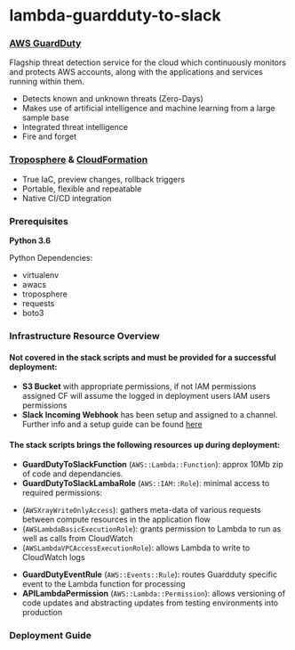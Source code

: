 # lambda-guardduty-to-slack

### [AWS GuardDuty][guardduty_link]

Flagship threat detection service for the cloud which continuously monitors and protects AWS accounts, along with the applications and services running within them.

 - Detects known and unknown threats (Zero-Days)
 - Makes use of artificial intelligence and machine learning from a large sample base
 - Integrated threat intelligence
 - Fire and forget

### [Troposphere][troposphere_link] & [CloudFormation][cloudformation_link]

 - True IaC, preview changes, rollback triggers
 - Portable, flexible and repeatable
 - Native CI/CD integration

### Prerequisites

**Python 3.6**

Python Dependencies:

 - virtualenv
 - awacs
 - troposphere
 - requests
 - boto3

### Infrastructure Resource Overview

#### Not covered in the stack scripts and must be provided for a successful deployment:

* **S3 Bucket** with appropriate permissions, if not IAM permissions assigned CF will assume the logged in deployment users IAM users permissions
* **Slack Incoming Webhook** has been setup and assigned to a channel. Further info and a setup guide can be found [here][slack_webhook_link]

#### The stack scripts brings the following resources up during deployment:

* **GuardDutyToSlackFunction** (``AWS::Lambda::Function``): approx 10Mb zip of code and dependancies.
* **GuardDutyToSlackLambaRole** (``AWS::IAM::Role``): minimal access to required permissions:
 - (``AWSXrayWriteOnlyAccess``): gathers meta-data of various requests between compute resources in the application flow
 - (``AWSLambdaBasicExecutionRole``): grants permission to Lambda to run as well as calls from CloudWatch
 - (``AWSLambdaVPCAccessExecutionRole``): allows Lambda to write to CloudWatch logs
* **GuardDutyEventRule** (``AWS::Events::Rule``): routes Guardduty specific event to the Lambda function for processing
* **APILambdaPermission** (``AWS::Lambda::Permission``): allows versioning of code updates and abstracting updates from testing environments into production

### Deployment Guide



[troposphere_link]: https://github.com/cloudtools/troposphere
[cloudformation_link]: http://docs.aws.amazon.com/AWSCloudFormation/latest/UserGuide/Welcome.html
[guardduty_link]: https://aws.amazon.com/guardduty/
[slack_webhook_link]: https://my.slack.com/services/new/incoming-webhook/
[lambda_perms_link]: https://docs.aws.amazon.com/lambda/latest/dg/intro-permission-model.html

